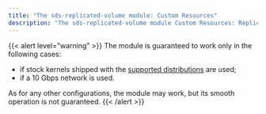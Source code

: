 ```yaml
---
title: "The sds-replicated-volume module: Custom Resources"
description: "The sds-replicated-volume module Custom Resources: ReplicatedStoragePool and ReplicatedStorageClass."
---
```


{{< alert level="warning" >}}
The module is guaranteed to work only in the following cases:
- if stock kernels shipped with the [supported distributions](https://deckhouse.io/documentation/v1/supported_versions.html#linux) are used;
- if a 10 Gbps network is used.

As for any other configurations, the module may work, but its smooth operation is not guaranteed.
{{< /alert >}}
